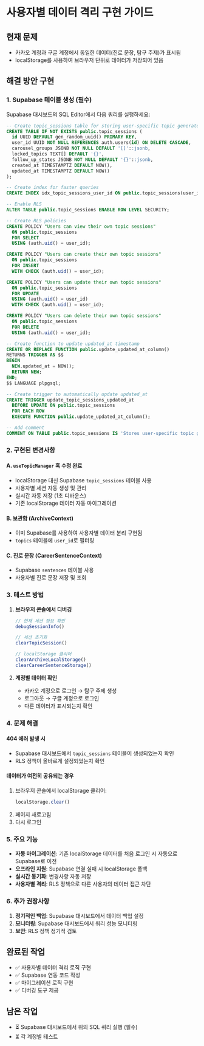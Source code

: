 # 사용자별 데이터 격리 구현 가이드

## 현재 문제
- 카카오 계정과 구글 계정에서 동일한 데이터(진로 문장, 탐구 주제)가 표시됨
- localStorage를 사용하여 브라우저 단위로 데이터가 저장되어 있음

## 해결 방안 구현

### 1. Supabase 테이블 생성 (필수)

Supabase 대시보드의 SQL Editor에서 다음 쿼리를 실행하세요:

```sql
-- Create topic_sessions table for storing user-specific topic generator state
CREATE TABLE IF NOT EXISTS public.topic_sessions (
  id UUID DEFAULT gen_random_uuid() PRIMARY KEY,
  user_id UUID NOT NULL REFERENCES auth.users(id) ON DELETE CASCADE,
  carousel_groups JSONB NOT NULL DEFAULT '[]'::jsonb,
  locked_topics TEXT[] DEFAULT '{}',
  follow_up_states JSONB NOT NULL DEFAULT '{}'::jsonb,
  created_at TIMESTAMPTZ DEFAULT NOW(),
  updated_at TIMESTAMPTZ DEFAULT NOW()
);

-- Create index for faster queries
CREATE INDEX idx_topic_sessions_user_id ON public.topic_sessions(user_id);

-- Enable RLS
ALTER TABLE public.topic_sessions ENABLE ROW LEVEL SECURITY;

-- Create RLS policies
CREATE POLICY "Users can view their own topic sessions"
  ON public.topic_sessions
  FOR SELECT
  USING (auth.uid() = user_id);

CREATE POLICY "Users can create their own topic sessions"
  ON public.topic_sessions
  FOR INSERT
  WITH CHECK (auth.uid() = user_id);

CREATE POLICY "Users can update their own topic sessions"
  ON public.topic_sessions
  FOR UPDATE
  USING (auth.uid() = user_id)
  WITH CHECK (auth.uid() = user_id);

CREATE POLICY "Users can delete their own topic sessions"
  ON public.topic_sessions
  FOR DELETE
  USING (auth.uid() = user_id);

-- Create function to update updated_at timestamp
CREATE OR REPLACE FUNCTION public.update_updated_at_column()
RETURNS TRIGGER AS $$
BEGIN
  NEW.updated_at = NOW();
  RETURN NEW;
END;
$$ LANGUAGE plpgsql;

-- Create trigger to automatically update updated_at
CREATE TRIGGER update_topic_sessions_updated_at
  BEFORE UPDATE ON public.topic_sessions
  FOR EACH ROW
  EXECUTE FUNCTION public.update_updated_at_column();

-- Add comment
COMMENT ON TABLE public.topic_sessions IS 'Stores user-specific topic generator state including carousel groups, locked topics, and follow-up states';
```

### 2. 구현된 변경사항

#### A. `useTopicManager` 훅 수정 완료
- localStorage 대신 Supabase `topic_sessions` 테이블 사용
- 사용자별 세션 자동 생성 및 관리
- 실시간 자동 저장 (1초 디바운스)
- 기존 localStorage 데이터 자동 마이그레이션

#### B. 보관함 (ArchiveContext)
- 이미 Supabase를 사용하여 사용자별 데이터 분리 구현됨
- `topics` 테이블에 `user_id`로 필터링

#### C. 진로 문장 (CareerSentenceContext)
- Supabase `sentences` 테이블 사용
- 사용자별 진로 문장 저장 및 조회

### 3. 테스트 방법

1. **브라우저 콘솔에서 디버깅**
   ```javascript
   // 현재 세션 정보 확인
   debugSessionInfo()
   
   // 세션 초기화
   clearTopicSession()
   
   // localStorage 클리어
   clearArchiveLocalStorage()
   clearCareerSentenceStorage()
   ```

2. **계정별 데이터 확인**
   - 카카오 계정으로 로그인 → 탐구 주제 생성
   - 로그아웃 → 구글 계정으로 로그인
   - 다른 데이터가 표시되는지 확인

### 4. 문제 해결

#### 404 에러 발생 시
- Supabase 대시보드에서 `topic_sessions` 테이블이 생성되었는지 확인
- RLS 정책이 올바르게 설정되었는지 확인

#### 데이터가 여전히 공유되는 경우
1. 브라우저 콘솔에서 localStorage 클리어:
   ```javascript
   localStorage.clear()
   ```
2. 페이지 새로고침
3. 다시 로그인

### 5. 주요 기능

- **자동 마이그레이션**: 기존 localStorage 데이터를 처음 로그인 시 자동으로 Supabase로 이전
- **오프라인 지원**: Supabase 연결 실패 시 localStorage 폴백
- **실시간 동기화**: 변경사항 자동 저장
- **사용자별 격리**: RLS 정책으로 다른 사용자의 데이터 접근 차단

### 6. 추가 권장사항

1. **정기적인 백업**: Supabase 대시보드에서 데이터 백업 설정
2. **모니터링**: Supabase 대시보드에서 쿼리 성능 모니터링
3. **보안**: RLS 정책 정기적 검토

## 완료된 작업
- ✅ 사용자별 데이터 격리 로직 구현
- ✅ Supabase 연동 코드 작성
- ✅ 마이그레이션 로직 구현
- ✅ 디버깅 도구 제공

## 남은 작업
- ⏳ Supabase 대시보드에서 위의 SQL 쿼리 실행 (필수)
- ⏳ 각 계정별 테스트